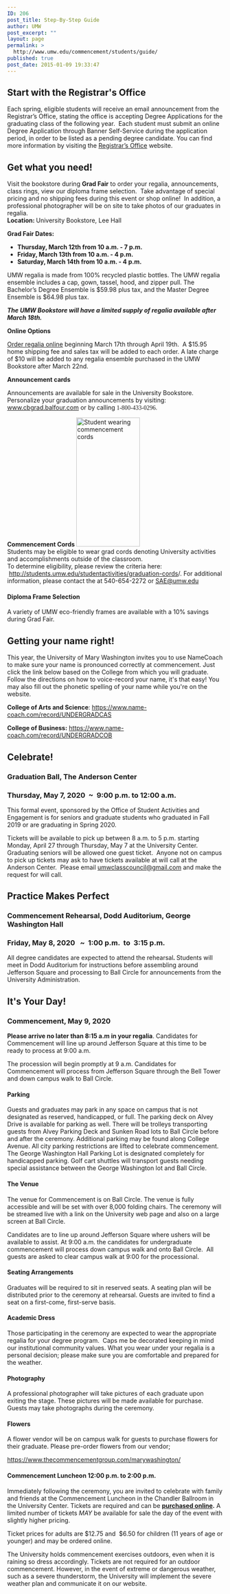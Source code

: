```yaml
---
ID: 206
post_title: Step-By-Step Guide
author: UMW
post_excerpt: ""
layout: page
permalink: >
  http://www.umw.edu/commencement/students/guide/
published: true
post_date: 2015-01-09 19:33:47
---
```

<h2>Start with the Registrar's Office</h2>
Each spring, eligible students will receive an email announcement from the Registrar’s Office, stating the office is accepting Degree Applications for the graduating class of the following year.  Each student must submit an online Degree Application through Banner Self-Service during the application period, in order to be listed as a pending degree candidate. You can find more information by visiting the <a href="http://academics.umw.edu/registrar/graduation-information/">Registrar’s Office</a> website.
<h2>Get what you need!</h2>
<div>Visit the bookstore during <strong>Grad Fair</strong> to order your regalia, announcements, class rings, view our diploma frame selection.  Take advantage of special pricing and no shipping fees during this event or shop online!  In addition, a professional photographer will be on site to take photos of our graduates in regalia.</div>
<div></div>
<div><strong>Location: </strong>University Bookstore, Lee Hall</div>
<div>

<strong>Grad Fair Dates:  </strong>
<ul>
 	<li><strong>Thursday, March 12th from 10 a.m. - 7 p.m.</strong></li>
 	<li><strong>Friday, March 13th from 10 a.m. - 4 p.m.
</strong></li>
 	<li><strong>Saturday, March 14th from 10 a.m. - 4 p.m.</strong></li>
</ul>
UMW regalia is made from 100% recycled plastic bottles. The UMW regalia ensemble includes a cap, gown, tassel, hood, and zipper pull. The Bachelor’s Degree Ensemble is $59.98 plus tax, and the Master Degree Ensemble is $64.98 plus tax.

<strong><em>The UMW Bookstore will have a limited supply of regalia available after March 18th<span style="color: #333333;font-family: 'Helvetica',sans-serif">.</span></em></strong>

<strong>Online Options</strong>

</div>
<div>

<a href="https://umw.shopoakhalli.com/purchasewizard/Welcome">Order regalia online</a> beginning March 17th through April 19th.  A $15.95 home shipping fee and sales tax will be added to each order. A late charge of $10 will be added to any regalia ensemble purchased in the UMW Bookstore after March 22nd.

<strong>Announcement cards</strong>

Announcements are available for sale in the University Bookstore. Personalize your graduation announcements by visiting: <a href="http://www.cbgrad.balfour.com">www.cbgrad.balfour.com</a> or by calling<span style="color: #212121;font-family: 'Times New Roman',serif"> 1-800-433-0296.</span>
<div><strong>Commencement Cords</strong>
<a href="http://www.umw.edu/commencement/wp-content/uploads/sites/13/2015/01/cordscrop.png"><img class="alignright wp-image-467 size-medium" src="http://www.umw.edu/commencement/wp-content/uploads/sites/13/2015/01/cordscrop-148x300.png" alt="Student wearing commencement cords" width="148" height="300" /></a></div>
<div>Students may be eligible to wear grad cords denoting University activities and accomplishments outside of the classroom.</div>
<div>To determine eligibility, please review the criteria here:  <a href="https://students.umw.edu/studentactivities/graduation-cords/">http://students.umw.edu/studentactivities/graduation-cords</a>/. For additional information, please contact the at 540-654-2272 or <a href="mailto:SAE@umw.edu">SAE@umw.edu</a></div>
<h4>Diploma Frame Selection</h4>
A variety of UMW eco-friendly frames are available with a 10% savings during Grad Fair.
<h2>Getting your name right!</h2>
This year, the University of Mary Washington invites you to use NameCoach to make sure your name is pronounced correctly at commencement. Just click the link below based on the College from which you will graduate. Follow the directions on how to voice-record your name, it's that easy! You may also fill out the phonetic spelling of your name while you're on the website.

<strong>College of Arts and Science</strong>: https://www.name-coach.com/record/UNDERGRADCAS

<strong>College of Business:</strong> https://www.name-coach.com/record/UNDERGRADCOB
<h2>Celebrate!</h2>
</div>
<h3>Graduation Ball, The Anderson Center</h3>
<h3>Thursday, May 7, 2020  ~  9:00 p.m. to 12:00 a.m.</h3>
This formal event, sponsored by the Office of Student Activities and Engagement is for seniors and graduate students who graduated in Fall 2019 or are graduating in Spring 2020.

Tickets will be available to pick up between 8 a.m. to 5 p.m. starting Monday, April 27 through Thursday, May 7 at the University Center. Graduating seniors will be allowed one guest ticket.  Anyone not on campus to pick up tickets may ask to have tickets available at will call at the Anderson Center.  Please email <a href="mailto:umwclasscouncil@gmail.com">umwclasscouncil@gmail.com</a> and make the request for will call.
<h2>Practice Makes Perfect</h2>
<h3>Commencement Rehearsal, Dodd Auditorium, George Washington Hall</h3>
<h3>Friday, May 8, 2020   ~  1:00 p.m.  to  3:15 p.m.</h3>
All degree candidates are expected to attend the rehearsal<em><strong>. </strong></em> Students will meet in Dodd Auditorium for instructions before assembling around Jefferson Square and processing to Ball Circle for announcements from the University Administration.
<h2>It's Your Day!</h2>
<h3>Commencement, May 9, 2020</h3>
<strong>Please arrive no later than 8:15 a.m in your regalia</strong>. Candidates for Commencement will line up around Jefferson Square at this time to be ready to process at 9:00 a.m.

The procession will begin promptly at 9 a.m. Candidates for Commencement will process from Jefferson Square through the Bell Tower and down campus walk to Ball Circle.
<h4>Parking</h4>
Guests and graduates may park in any space on campus that is not designated as reserved, handicapped, or full. The parking deck on Alvey Drive is available for parking as well. There will be trolleys transporting guests from Alvey Parking Deck and Sunken Road lots to Ball Circle before and after the ceremony. Additional parking may be found along College Avenue. All city parking restrictions are lifted to celebrate commencement. The George Washington Hall Parking Lot is designated completely for handicapped parking. Golf cart shuttles will transport guests needing special assistance between the George Washington lot and Ball Circle.
<h4>The Venue</h4>
The venue for Commencement is on Ball Circle. The venue is fully accessible and will be set with over 8,000 folding chairs. The ceremony will be streamed live with a link on the University web page and also on a large screen at Ball Circle.

Candidates are to line up around Jefferson Square where ushers will be available to assist. At 9:00 a.m. the candidates for undergraduate commencement will process down campus walk and onto Ball Circle.  All guests are asked to clear campus walk at 9:00 for the processional.
<h4>Seating Arrangements</h4>
Graduates will be required to sit in reserved seats. A seating plan will be distributed prior to the ceremony at rehearsal. Guests are invited to find a seat on a first-come, first-serve basis.
<h4>Academic Dress</h4>
Those participating in the ceremony are expected to wear the appropriate regalia for your degree program.  Caps me be decorated keeping in mind our institutional community values. What you wear under your regalia is a personal decision; please make sure you are comfortable and prepared for the weather.
<h4>Photography</h4>
A professional photographer will take pictures of each graduate upon exiting the stage. These pictures will be made available for purchase. Guests may take photographs during the ceremony.
<h4>Flowers</h4>
A flower vendor will be on campus walk for guests to purchase flowers for their graduate. Please pre-order flowers from our vendor;

<a href="https://www.thecommencementgroup.com/marywashington/">https://www.thecommencementgroup.com/marywashington/</a>
<h4>Commencement Luncheon
12:00 p.m. to 2:00 p.m.</h4>
Immediately following the ceremony, you are invited to celebrate with family and friends at the Commencement Luncheon in the Chandler Ballroom in the University Center. Tickets are required and can be <strong><a href="https://shop-umw.sodexomyway.com/dining-events">purchased online</a>.</strong> A limited number of tickets <em>MAY </em>be available for sale the day of the event with slightly higher pricing.

Ticket prices for adults are $12.75 and  $6.50 for children (11 years of age or younger) and may be ordered online.

The University holds commencement exercises outdoors, even when it is raining so dress accordingly. Tickets are not required for an outdoor commencement. However, in the event of extreme or dangerous weather, such as a severe thunderstorm, the University will implement the severe weather plan and communicate it on our website.
